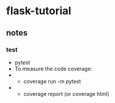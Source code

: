 # flask-tutorial

## notes

### test
* pytest
* To measure the code coverage: 
* * coverage run -m pytest
* * coverage report (or coverage html)